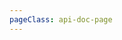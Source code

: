 ```yaml
---
pageClass: api-doc-page
---
```


<div class="api-content">
    <ClientOnly><ApiDocWrapper></ApiDocWrapper></ClientOnly>
</div>
